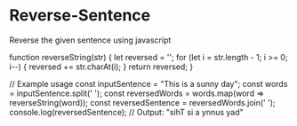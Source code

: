 # Reverse-Sentence
Reverse the given sentence using javascript

function reverseString(str) {
    let reversed = '';
    for (let i = str.length - 1; i >= 0; i--) {
        reversed += str.charAt(i);
    }
    return reversed;
}

// Example usage
const inputSentence = "This is a sunny day";
const words = inputSentence.split(' ');
const reversedWords = words.map(word => reverseString(word));
const reversedSentence = reversedWords.join(' ');
console.log(reversedSentence); // Output: "sihT si a ynnus yad"

